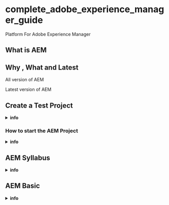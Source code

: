 # complete_adobe_experience_manager_guide
Platform For Adobe Experience Manager




## What is AEM




## Why , What and Latest

   All version of AEM


   Latest version of AEM
   
   
    


## Create a Test Project 
<details><summary><b>info</b></summary>

      - https://experienceleague.adobe.com/en/docs/experience-manager-learn/getting-started-wknd-tutorial-develop/project-archetype/project-setup        

   Step -1 

     - sudo apt install maven  
	  - mvn --version

     - create directory i.e - code 

  Step -2

      - run the below commands


         mvn -B org.apache.maven.plugins:maven-archetype-plugin:3.2.1:generate \
		    -D archetypeGroupId=com.adobe.aem \
		    -D archetypeArtifactId=aem-project-archetype \
		    -D archetypeVersion=39 \
		    -D appTitle="WKND Sites Project" \
		    -D appId="wknd" \
		    -D groupId="com.adobe.aem.guides" \
		    -D artifactId="aem-guides-wknd" \
		    -D package="com.adobe.aem.guides.wknd" \
		    -D version="0.0.1-SNAPSHOT" \
		    -D aemVersion="cloud"


     -  cd aem-guides-wknd 

     - mvn clean install -PautoInstallSinglePackage (this command will push the test project to AEM dashboard)     ---> may build fail due to port issue so change the port in pom.xml file

     - 

</details>

### How to start the AEM Project

<details><summary><b>info</b></summary>

    Way -1 ( direct way)
    -------------------

             - open the terminal from  author and publish  directory then run below command to start the AEM project

                   -  java -jar aem-author-p4052.jar
                   -  java -jar aem-publish-p4053.jar

    Way -2 (start script options)
    -----------------------------

             - codilar@codilar-Latitude-E5470:~/Videos/Learn/author$      = java -jar aem-author-p4052.jar -unpack   -----> unpack the file it will not start it genereate the quickstart files
   
             - change the port inside start file  eg- port 5502
  
             - codilar@codilar-Latitude-E5470:~/Videos/Learn/author/crx-quickstart/bin$ ./start     ----------> start (need to type the port in browser)
     
             - codilar@codilar-Latitude-E5470:~/Videos/Learn/author/crx-quickstart/bin$ ./stop      ----------> stop the application

     
     Way -3 (start by GUI )
    -----------------------
               you must be on author or publish directory 
               
               - codilar@codilar-Latitude-E5470:~/Videos/Learn/author$     =  java jar aem-author-p4052.jar -gui    -----> in this it will help to see the connection window

</details>



## AEM Syllabus
<details><summary><b>info</b></summary>

      Syllabus
      --------
        - Basics of CMS and AEM
        - AEM Installation
        - AEM Environment
        - AEM Consoles
        - AEM Sites/Assets/Authoring
        - Basics of Component and Templates
        - Editable Template and Style System
        - Multisite Manager/ Internalizations/ Language Copy/ Live Copy
        - AEM Concepts and Functionalities
        - Basics of AEM Development and Setup
        - Component Development

</details>

               
## AEM Basic

<details><summary><b>info</b></summary>
	
    AEM Roles
    ---------
              - Author/Marketing/Managers/Non-Development Roles
              
              - QA/QE  -- Quality Assurance
               
              - Developers
              
              - AEM Adminstrators / DevOps


                   
    CMS   
       ----------> AEM installation  --------  AEM Consoles               Development Basics
       ----------> AEM Environments  --------  AEM Authoring  ----------> Development Setup
    AEM                                        AEM Concepts               Component
          
              

    What is CMS
    -----------
    
         - A CMS helps to create,manage and modify content on a website without the need for specialized technical knowledge
   
     Types of CMS
     ------------
       |
       |-----Traditional CMS----|---- Coupled CMS
       |                        |---- Decoupled CMS
       |
       |-----Headless CMS (only content not rendering functionality)
       |
       |----- Hybrid CMS (headless / traditional -----AEM is Hybrid Decoupled CMS)   ------> headless(content can provide to other system as well form of Json or XML)


    CMS 
    ---
    |
    |---------- Content Management Application
    |
    |---------- Content Delivery Application
    |
    |---------- Front End / Presentation
    
 also 
 
    CMS
     |
     |-------- Content Management System
     |
     |-------- Digital Asset Management
     |
     |-------- User/Permissions Management
     |
     |-------- Headless Feature
     |
     |-------- Build and Run Websites


     What is AEM
     ------------

   - AEM is a comprehensive content management solution for building websites, mobile apps and forms.
     AEM makes it easy to manage your marketing  content and assets
     

   - It is a part of adobe cloud (it is enterprise edition)

    Types of AEM
    ------------
      |
      |------------- On-Permises/ Stand Alone(6.5 version) -------------->(local machine or cloud platform we can install)
      |
      |
      |
      |------------- Cloud Based - AEM as a Cloud Service (only installed over cloud through adobe sandbox)
                          |
                          |
                          |-------------- Standalone JAR/ Local (only for local machine)
                          |
                          |-------------- Sandbox
      

    AEM
    ----
       |
       |----------------- Content management System
       |
       |----------------- Digital Asset Management
       |
       |----------------- User/ Permissions Management
       |
       |----------------- Forms Management
       |
       |----------------- Headless Feature
       |
       |----------------- Frontend Tech / Other FE Framework integrations
       |
       |----------------- Servlet/ OSGi Container
       |
       |----------------- Build and Run Websites


    AEM Instances Terminologies
    ----------------------------
 
          - AEM Instance (when we install the AEM)
          
          - Environment / RunModes
          
          - Dispatcher (between enduser and AEM generally we set a webserver 
                        but webserver does not know AEM so we put a tiny module inside the webserver 
                        so that webserver know how to intercat with AEM this tiny module we called as dispatcher)

    Types of Instances
    -------------------
       |
       |
       |---------------- author (create content)
       |
       |
       |---------------- publish / publisher (serve the content to enduser)
       

    Environment and RunModes
    ------------------------
       |
       |---------- dev
       |
       |---------- qa
       |
       |---------- stage
       |
       |---------- prod
       |
       |---------- any name              
   
              - AEM instances can be identify by environment or by  runModes


              
    AEM Environments
    ----------------
 
        - AEM Environment Setup
        
        - AEM Environment Variations 


                  
     
     Author (create content on author instance)
     ------------------------------------------
     |
     |------------ Publish-1         <-------                Webserver(tiny module)                          ---------> serve to end user
     |
     |                                                                                   Load-balancer
     |
     |
     |------------ Publish-2        <--------                Webserver(tiny module)                          ---------> serve to end user


     
     

     


      

   
   
